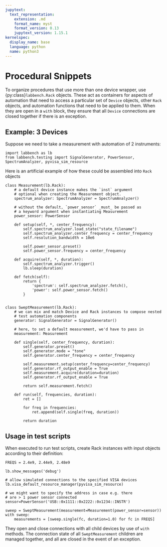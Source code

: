 ```yaml
---
jupytext:
  text_representation:
    extension: .md
    format_name: myst
    format_version: 0.13
    jupytext_version: 1.15.1
kernelspec:
  display_name: base
  language: python
  name: python3
---
```


# Procedural Snippets

To organize procedures that use more than one device wrapper, use {py:class}`labbench.Rack` objects. These act as containers for aspects of automation that need to access a particular set of `Device` objects, other `Rack` objects, and automation functions that need to be applied to them. When they are open in a `with` block, they ensure that all `Device` connections are closed together if there is an exception.

## Example: 3 Devices
Suppose we need to take a measurement with automation of 2 instruments:

```{code-cell} ipython3
import labbench as lb
from labbench.testing import SignalGenerator, PowerSensor, SpectrumAnalyzer, pyvisa_sim_resource
```

Here is an artificial example of how these could be assembled into `Rack` objects 

```{code-cell} ipython3
class Measurement(lb.Rack):
    # a default device instance makes the `inst` argument 
    # optional when creating the Measurement object.
    spectrum_analyzer: SpectrumAnalyzer = SpectrumAnalyzer()

    # without the default, `power_sensor` _must_ be passed as
    # a keyword argument when instantiating Measurement
    power_sensor: PowerSensor

    def setup(self, *, center_frequency):
        self.spectrum_analyzer.load_state("state_filename")
        self.spectrum_analyzer.center_frequency = center_frequency
        self.resolution_bandwidth = 10e6
        
        self.power_sensor.preset()
        self.power_sensor.frequency = center_frequency

    def acquire(self, *, duration):
        self.spectrum_analyzer.trigger()
        lb.sleep(duration)

    def fetch(self):
        return {
            'spectrum': self.spectrum_analyzer.fetch(),
            'power': self.power_sensor.fetch()
        }


class SweptMeasurement(lb.Rack):
    # we can mix and match Device and Rack instances to compose nested
    # test automation components
    generator: SignalGenerator = SignalGenerator()
    
    # here, to set a default measurement, we'd have to pass in 
    measurement: Measurement
    
    def single(self, center_frequency, duration):
        self.generator.preset()
        self.generator.mode = "tone"
        self.generator.center_frequency = center_frequency
        
        self.measurement.setup(center_frequency=center_frequency)
        self.generator.rf_output_enable = True
        self.measurement.acquire(duration=duration)
        self.generator.rf_output_enable = True

        return self.measurement.fetch()

    def run(self, frequencies, duration):
        ret = []

        for freq in frequencies:
            ret.append(self.single(freq, duration))

        return duration
```

## Usage in test scripts
When executed to run test scripts, create Rack instances with input objects according to their definition:

```{code-cell} ipython3
FREQS = 2.4e9, 2.44e9, 2.48e9

lb.show_messages('debug')

# allow simulated connections to the specified VISA devices
lb.visa_default_resource_manager(pyvisa_sim_resource)

# we might want to specify the address in case e.g. there
# are > 1 power sensor connected
sensor=PowerSensor('USB::0x1111::0x2222::0x1234::INSTR')

sweep = SweptMeasurement(measurement=Measurement(power_sensor=sensor))
with sweep:
    measurements = [sweep.single(fc, duration=1.0) for fc in FREQS]
```

They open and close connections with all child devices by use of `with` methods. The connection state of all `SweptMeasurement` children are managed together, and all are closed in the event of an exception.
